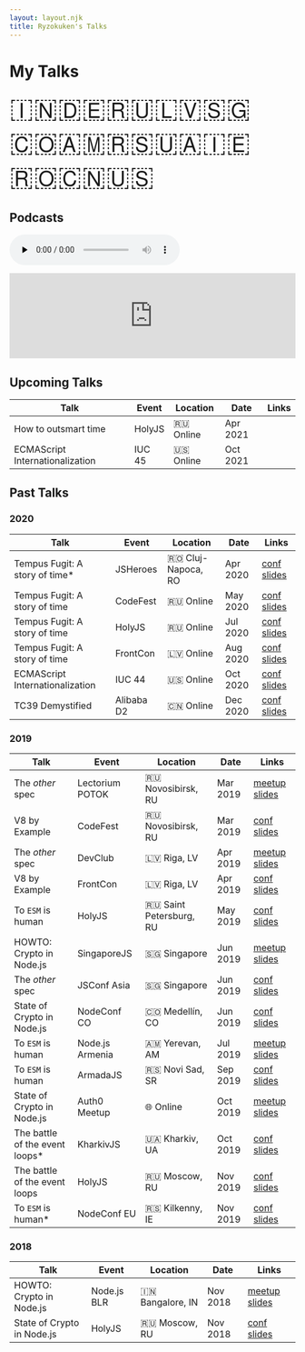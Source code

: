 ```yaml
---
layout: layout.njk
title: Ryzokuken's Talks
---
```


# My Talks

<span id="flags">🇮🇳🇩🇪🇷🇺🇱🇻🇸🇬🇨🇴🇦🇲🇷🇸🇺🇦🇮🇪🇷🇴🇨🇳🇺🇸</span>

## Podcasts

<audio data-theme="night" data-src="https://changelog.com/jsparty/86/embed" src="https://cdn.changelog.com/uploads/jsparty/86/js-party-86.mp3" preload="none" class="changelog-episode" controls></audio><script async src="https://cdn.changelog.com/embed.js"></script>

<iframe id="tc39ers" src="https://anchor.fm/hemanth-hm/embed/episodes/Ujjwal-Sharma-ep12mg/a-a1plh1" frameborder="0" scrolling="no"></iframe>

<div id="tables">

## Upcoming Talks

| Talk                            | Event  | Location  | Date     | Links |
| ------------------------------- | ------ | --------- | -------- | ----- |
| How to outsmart time            | HolyJS | 🇷🇺 Online | Apr 2021 |       |
| ECMAScript Internationalization | IUC 45 | 🇺🇸 Online | Oct 2021 |       |

## Past Talks

### 2020

| Talk                            | Event      | Location           | Date     | Links                                                                                                                                                   |
| ------------------------------- | ---------- | ------------------ | -------- | ------------------------------------------------------------------------------------------------------------------------------------------------------- |
| Tempus Fugit: A story of time\* | JSHeroes   | 🇷🇴 Cluj-Napoca, RO | Apr 2020 | [conf]() [slides](https://docs.google.com/presentation/d/1yJ8SMiw_EwYMh8fHJcL_pVr6ZtNENeSoo9k9bEDXuuI/edit?usp=sharing)                                 |
| Tempus Fugit: A story of time   | CodeFest   | 🇷🇺 Online          | May 2020 | [conf](https://o.codefest.ru/) [slides](https://docs.google.com/presentation/d/1yJ8SMiw_EwYMh8fHJcL_pVr6ZtNENeSoo9k9bEDXuuI/edit?usp=sharing)           |
| Tempus Fugit: A story of time   | HolyJS     | 🇷🇺 Online          | Jul 2020 | [conf](https://2020.holyjs-piter.ru/en/) [slides](https://docs.google.com/presentation/d/1yJ8SMiw_EwYMh8fHJcL_pVr6ZtNENeSoo9k9bEDXuuI/edit?usp=sharing) |
| Tempus Fugit: A story of time   | FrontCon   | 🇱🇻 Online          | Aug 2020 | [conf](https://2020.frontcon.com/) [slides](https://docs.google.com/presentation/d/1yJ8SMiw_EwYMh8fHJcL_pVr6ZtNENeSoo9k9bEDXuuI/edit?usp=sharing)       |
| ECMAScript Internationalization | IUC 44     | 🇺🇸 Online          | Oct 2020 | [conf](https://events.omg.org/iuc44/) [slides](https://docs.google.com/presentation/d/1nEnkIu4BpS9S-_K4WR-glfgB9sbjWEP9DeUXuKnrkkQ/edit?usp=sharing)    |
| TC39 Demystified                | Alibaba D2 | 🇨🇳 Online          | Dec 2020 | [conf](https://www.alibabaf2e.com/) [slides](https://docs.google.com/presentation/d/1kQcq6KzPbgW55BC7KSu7zURhiRcuccqS3EIzewiZHqw/edit?usp=sharing)      |

### 2019

| Talk                            | Event           | Location                | Date     | Links                                                                                                                                                                                    |
| ------------------------------- | --------------- | ----------------------- | -------- | ---------------------------------------------------------------------------------------------------------------------------------------------------------------------------------------- |
| The _other_ spec                | Lectorium POTOK | 🇷🇺 Novosibirsk, RU      | Mar 2019 | [meetup](https://www.meetup.com/%D0%9B%D0%B5%D0%BA%D1%82%D0%BE%D1%80%D0%B8%D0%B9-%D0%B1%D0%B0%D1%80-%D0%9F%D0%9E%D0%A2%D0%9E%D0%9A/) [slides]()                                          |
| V8 by Example                   | CodeFest        | 🇷🇺 Novosibirsk, RU      | Mar 2019 | [conf](https://2019.codefest.ru/lecture/1401) [slides](https://docs.google.com/presentation/d/12z2SzP3fNKnAhPOEOsCywBDwVaofpmtksp5XX0aB_v4/present?usp=sharing)                          |
| The _other_ spec                | DevClub         | 🇱🇻 Riga, LV             | Apr 2019 | [meetup]() [slides]()                                                                                                                                                                    |
| V8 by Example                   | FrontCon        | 🇱🇻 Riga, LV             | Apr 2019 | [conf]() [slides](https://docs.google.com/presentation/d/12z2SzP3fNKnAhPOEOsCywBDwVaofpmtksp5XX0aB_v4/present?usp=sharing)                                                               |
| To `ESM` is human               | HolyJS          | 🇷🇺 Saint Petersburg, RU | May 2019 | [conf](https://holyjs-piter.ru/en/) [slides](https://www.icloud.com/keynote/0FTx-eXLlxeo8JHfuWM3cY1FQ#To_ESM_is_human)                                                                   |
| HOWTO: Crypto in Node.js        | SingaporeJS     | 🇸🇬 Singapore            | Jun 2019 | [meetup]() [slides](https://docs.google.com/presentation/d/16lufN_MUedOxT4fz4D4IkPcMymxfhq6xgxzYLYZYfbI/present?usp=sharing)                                                             |
| The _other_ spec                | JSConf Asia     | 🇸🇬 Singapore            | Jun 2019 | [conf](https://www.meetup.com/Singapore-JS/events/261294292/) [slides]()                                                                                                                 |
| State of Crypto in Node.js      | NodeConf CO     | 🇨🇴 Medellín, CO         | Jun 2019 | [conf](https://colombia.nodeconf.com/) [slides](https://www.icloud.com/keynote/0t_AxOq1suixa5WAH0VK0Nm7A#The_state_of_crypto_in_Nodejs)                                                  |
| To `ESM` is human               | Node.js Armenia | 🇦🇲 Yerevan, AM          | Jul 2019 | [meetup]() [slides](https://www.icloud.com/keynote/0FTx-eXLlxeo8JHfuWM3cY1FQ#To_ESM_is_human)                                                                                            |
| To `ESM` is human               | ArmadaJS        | 🇷🇸 Novi Sad, SR         | Sep 2019 | [conf](https://www.armada-js.com/) [slides]()                                                                                                                                            |
| State of Crypto in Node.js      | Auth0 Meetup    | 🌐 Online               | Oct 2019 | [meetup](https://www.meetup.com/Auth0-Online-Meetup/events/265223014/) [slides](https://docs.google.com/presentation/d/16lufN_MUedOxT4fz4D4IkPcMymxfhq6xgxzYLYZYfbI/present?usp=sharing) |
| The battle of the event loops\* | KharkivJS       | 🇺🇦 Kharkiv, UA          | Oct 2019 | [conf](https://kharkivjs.org/) [slides]()                                                                                                                                                |
| The battle of the event loops   | HolyJS          | 🇷🇺 Moscow, RU           | Nov 2019 | [conf]() [slides]()                                                                                                                                                                      |
| To `ESM` is human\*             | NodeConf EU     | 🇷🇸 Kilkenny, IE         | Nov 2019 | [conf]() [slides]()                                                                                                                                                                      |

### 2018

| Talk                       | Event       | Location         | Date     | Links                                                                                                                                                                                                                  |
| -------------------------- | ----------- | ---------------- | -------- | ---------------------------------------------------------------------------------------------------------------------------------------------------------------------------------------------------------------------- |
| HOWTO: Crypto in Node.js   | Node.js BLR | 🇮🇳 Bangalore, IN | Nov 2018 | [meetup](https://www.meetup.com/Polyglot-Languages-Runtimes-Java-JVM-nodejs-Swift/events/256057028/) [slides](https://docs.google.com/presentation/d/16lufN_MUedOxT4fz4D4IkPcMymxfhq6xgxzYLYZYfbI/present?usp=sharing) |
| State of Crypto in Node.js | HolyJS      | 🇷🇺 Moscow, RU    | Nov 2018 | [conf](https://holyjs-moscow.ru/en/talks/6g4xjkgsnciuakeawk24a6/) [slides](https://docs.google.com/presentation/d/16lufN_MUedOxT4fz4D4IkPcMymxfhq6xgxzYLYZYfbI/present?usp=sharing)                                    |

</div>

<div id="notice"><p>Cannot display on mobile devices. Please view on a bigger screen.</p></div>

<style>
.container table {
  border-collapse: collapse;
  font-size: 1.4rem;
  width: 100%;
}

#tc39ers {
  width: 100%;
}

#flags {
  font-size: 3rem;
}

.container th,
.container td {
  border: 2px solid black;
  padding: 1rem;
}

#tables {
  display: none;
}

@media only screen and (min-width: 768px) {
  #tables {
    display: block;
  }

  #notice {
    display: none;
  }
}
</style>

